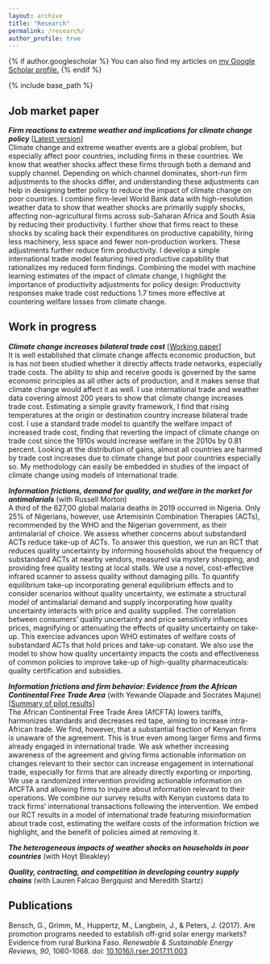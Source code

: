 ```yaml
---
layout: archive
title: "Research"
permalink: /research/
author_profile: true
---
```


{% if author.googlescholar %}
  You can also find my articles on <u><a href="{{author.googlescholar}}">my Google Scholar profile</a>.</u>
{% endif %}

{% include base_path %}

## Job market paper

***Firm reactions to extreme weather and implications for climate change policy*** [[Latest version][jmp]]\
Climate change and extreme weather events are a global problem, but especially affect poor countries, including firms in these countries. We know that weather shocks affect these firms through both a demand and supply channel. Depending on which channel dominates, short-run firm adjustments to the shocks differ, and understanding these adjustments can help in designing better policy to reduce the impact of climate change on poor countries. I combine firm-level World Bank data with high-resolution weather data to show that weather shocks are primarily supply shocks, affecting non-agricultural firms across sub-Saharan Africa and South Asia by reducing their productivity. I further show that firms react to these shocks by scaling back their expenditures on productive capability, hiring less machinery, less space and fewer non-production workers. These adjustments further reduce firm productivity. I develop a simple international trade model featuring hired productive capability that rationalizes my reduced form findings. Combining the model with machine learning estimates of the impact of climate change, I highlight the importance of productivity adjustments for policy design: Productivity responses make trade cost reductions 1.7 times more effective at countering welfare losses from climate change.

## Work in progress

***Climate change increases bilateral trade cost*** [[Working paper][trade_network_changes]]\
It is well established that climate change affects economic production, but is has not been studied whether it directly affects trade networks, especially trade costs. The ability to ship and receive goods is governed by the same economic principles as all other acts of production, and it makes sense that climate change would affect it as well. I use international trade and weather data covering almost 200 years to show that climate change increases trade cost. Estimating a simple gravity framework, I find that rising temperatures at the origin or destination country increase bilateral trade cost. I use a standard trade model to quantify the welfare impact of increased trade cost, finding that reverting the impact of climate change on trade cost since the 1910s would increase welfare in the 2010s by 0.81 percent. Looking at the distribution of gains, almost all countries are harmed by trade cost increases due to climate change but poor countries especially so. My methodology can easily be embedded in studies of the impact of climate change using models of international trade.

***Information frictions, demand for quality, and welfare in the market for antimalarials*** (with Russell
Morton)\
A third of the 627,00 global malaria deaths in 2019 occurred in Nigeria. Only 25% of Nigerians, however, use Artemisinin Combination Therapies (ACTs), recommended by the WHO and the Nigerian government, as their antimalarial of choice. We assess whether concerns about substandard ACTs reduce take-up of ACTs. To answer this question, we run an RCT that reduces quality uncertainty by informing households about the frequency of substandard ACTs at nearby vendors, measured via mystery shopping, and providing free quality testing at local stalls. We use a novel, cost-effective infrared scanner to assess quality without damaging pills. To quantify equilibrium take-up incorporating general equilibrium effects and to consider scenarios without quality uncertainty, we estimate a structural model of antimalarial demand and supply incorporating how quality uncertainty interacts with price and quality supplied. The correlation between consumers’ quality uncertainty and price sensitivity influences prices, magnifying or attenuating the effects of quality uncertainty on take-up. This exercise advances upon WHO estimates of welfare costs of substandard ACTs that hold prices and take-up constant. We also use the model to show how quality uncertainty impacts the costs and effectiveness of common policies to improve take-up of high-quality pharmaceuticals: quality certification and subsidies.

***Information frictions and firm behavior: Evidence from the African Continental Free Trade Area*** (with Yewande Olapade and Socrates Majune) [[Summary of pilot results][trade_info_frictions_pedl]]\
The African Continental Free Trade Area (AfCFTA) lowers tariffs, harmonizes standards and decreases red tape, aiming to increase intra-African trade. We find, however, that a substantial fraction of Kenyan firms is unaware of the agreement. This is true even among larger firms and firms already engaged in international trade. We ask whether increasing awareness of the agreement and giving firms actionable information on changes relevant to their sector can increase engagement in international trade, especially for firms that are already directly exporting or importing. We use a randomized intervention providing actionable information on AfCFTA and allowing firms to inquire about information relevant to their operations. We combine our survey results with Kenyan customs data to track firms’ international transactions following the intervention. We embed our RCT results in a model of international trade featuring misinformation about trade cost, estimating the welfare costs of the information friction we highlight, and the benefit of policies aimed at removing it.

***The heterogeneous impacts of weather shocks on households in poor countries*** (with Hoyt
Bleakley)

***Quality, contracting, and competition in developing country supply chains*** (with Lauren Falcao
Bergquist and Meredith Startz)

## Publications

Bensch, G., Grimm, M., Huppertz, M., Langbein, J., & Peters, J. (2017). Are promotion programs needed to establish off-grid solar energy markets? Evidence from rural Burkina Faso. *Renewable & Sustainable Energy Reviews, 90*, 1060-1068. doi: [10.1016/j.rser.2017.11.003][bghlp2017]

[jmp]: ../files/max_huppertz_jmp.pdf
[trade_network_changes]: ../files/trade_network_changes.pdf
[trade_info_frictions_pedl]: https://pedl.cepr.org/publications/african-continental-integration-and-firm-awareness-trade-policy-evidence-kenyan-pilot
[bghlp2017]: https://doi.org/10.1016/j.rser.2017.11.003
